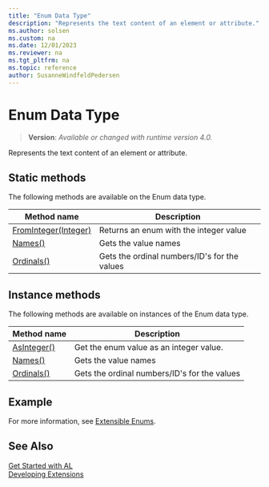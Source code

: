 ```yaml
---
title: "Enum Data Type"
description: "Represents the text content of an element or attribute."
ms.author: solsen
ms.custom: na
ms.date: 12/01/2023
ms.reviewer: na
ms.tgt_pltfrm: na
ms.topic: reference
author: SusanneWindfeldPedersen
---
```

[//]: # (START>DO_NOT_EDIT)
[//]: # (IMPORTANT:Do not edit any of the content between here and the END>DO_NOT_EDIT.)
[//]: # (Any modifications should be made in the .xml files in the ModernDev repo.)
# Enum Data Type
> **Version**: _Available or changed with runtime version 4.0._

Represents the text content of an element or attribute.


## Static methods
The following methods are available on the Enum data type.


|Method name|Description|
|-----------|-----------|
|[FromInteger(Integer)](enum-frominteger-method.md)|Returns an enum with the integer value|
|[Names()](enum-names--method.md)|Gets the value names|
|[Ordinals()](enum-ordinals--method.md)|Gets the ordinal numbers/ID's for the values|

## Instance methods
The following methods are available on instances of the Enum data type.

|Method name|Description|
|-----------|-----------|
|[AsInteger()](enum-asinteger-method.md)|Get the enum value as an integer value.|
|[Names()](enum-names--method.md)|Gets the value names|
|[Ordinals()](enum-ordinals--method.md)|Gets the ordinal numbers/ID's for the values|

[//]: # (IMPORTANT: END>DO_NOT_EDIT)

## Example

For more information, see [Extensible Enums](../../devenv-extensible-enums.md).

## See Also  
[Get Started with AL](../../devenv-get-started.md)  
[Developing Extensions](../../devenv-dev-overview.md)  